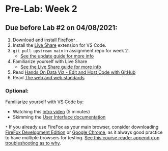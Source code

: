 # Pre-Lab: Week 2
## Due before Lab #2 on 04/08/2021:

1. Download and install [FireFox](https://www.mozilla.org/en-US/firefox/new/)`*`.
2. Install the [Live Share](https://marketplace.visualstudio.com/items?itemName=MS-vsliveshare.vsliveshare) extension for VS Code.
3. `git pull upstream main` in assignment repo for week 2
    - [See the update guide for more info](../../Guides/git_fetch_remote_upstream.md)
4. Familiarize yourself with Live Share
    - [See the Live Share guide for more info](../../Guides/live_share.md)
5. Read [Hands On Data Viz - Edit and Host Code with GitHub](https://handsondataviz.org/github.html)
6. Read [The web and web standards](https://developer.mozilla.org/en-US/docs/Learn/Getting_started_with_the_web/The_web_and_web_standards)

### Optional: 
Familiarize yourself with VS Code by:
- Watching this [intro video](https://www.youtube.com/watch?v=S320N3sxinE) (5 minutes)
- Skimming the [User Interface documentation](https://code.visualstudio.com/docs/getstarted/userinterface)


`*` If you already use FireFox as your main browser, consider downloading [FireFox Development Edition](https://www.mozilla.org/en-US/firefox/developer/) or [Google Chrome](https://www.google.com/chrome/index.html), as it always good practice to have multiple browsers for testing. [See this course reader appendix on troubleshooting as to why](https://handsondataviz.org/fix-browser.html).
